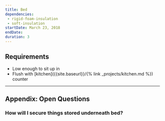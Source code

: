 ```yaml
---
title: Bed
dependencies:
 - rigid-foam-insulation
 - soft-insulation
startDate: March 23, 2018
endDate:
duration: 3
---
```


## Requirements

 - Low enough to sit up in
 - Flush with [kitchen]({{site.baseurl}}/{% link _projects/kitchen.md %}) counter

---

## Appendix: Open Questions

### How will I secure things stored underneath bed?
